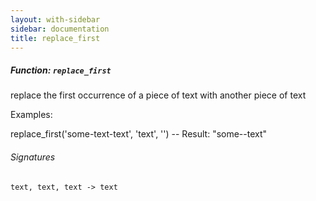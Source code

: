 ```yaml
---
layout: with-sidebar
sidebar: documentation
title: replace_first
---
```


##### Function: `replace_first`
replace the first occurrence of a piece of text with another piece of text

Examples:

  replace_first('some-text-text', 'text', '')
  -- Result: "some--text"

###### Signatures
    text, text, text -> text

